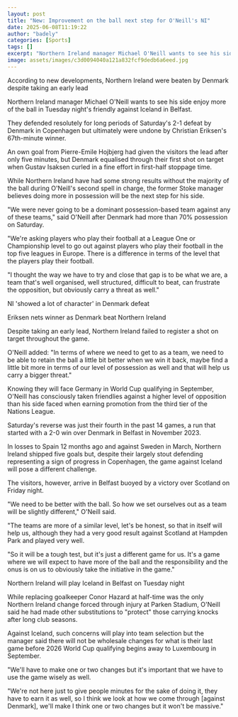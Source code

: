 ```yaml
---
layout: post
title: "New: Improvement on the ball next step for O'Neill's NI"
date: 2025-06-08T11:19:22
author: "badely"
categories: [Sports]
tags: []
excerpt: "Northern Ireland manager Michael O'Neill wants to see his side enjoy more of the ball in Tuesday night's friendly against Iceland in Belfast."
image: assets/images/c3d0094040a121a832fcf9dedb6a6eed.jpg
---
```


According to new developments, Northern Ireland were beaten by Denmark despite taking an early lead

Northern Ireland manager Michael O'Neill wants to see his side enjoy more of the ball in Tuesday night's friendly against Iceland in Belfast.

They defended resolutely for long periods of Saturday's 2-1 defeat by Denmark in Copenhagen but ultimately were undone by Christian Eriksen's 67th-minute winner.

An own goal from Pierre-Emile Hojbjerg had given the visitors the lead after only five minutes, but Denmark equalised through their first shot on target when Gustav Isaksen curled in a fine effort in first-half stoppage time.

While Northern Ireland have had some strong results without the majority of the ball during O'Neill's second spell in charge, the former Stoke manager believes doing more in possession will be the next step for his side.

"We were never going to be a dominant possession-based team against any of these teams," said O'Neill after Denmark had more than 70% possession on Saturday.

"We're asking players who play their football at a League One or Championship level to go out against players who play their football in the top five leagues in Europe. There is a difference in terms of the level that the players play their football.

"I thought the way we have to try and close that gap is to be what we are, a team that's well organised, well structured, difficult to beat, can frustrate the opposition, but obviously carry a threat as well."

NI 'showed a lot of character' in Denmark defeat

Eriksen nets winner as Denmark beat Northern Ireland

Despite taking an early lead, Northern Ireland failed to register a shot on target throughout the game.

O'Neill added: "In terms of where we need to get to as a team, we need to be able to retain the ball a little bit better when we win it back, maybe find a little bit more in terms of our level of possession as well and that will help us carry a bigger threat."

Knowing they will face Germany in World Cup qualifying in September, O'Neill has consciously taken friendlies against a higher level of opposition than his side faced when earning promotion from the third tier of the Nations League.

Saturday's reverse was just their fourth in the past 14 games, a run that started with a 2-0 win over Denmark in Belfast in November 2023.

In losses to Spain 12 months ago and against Sweden in March, Northern Ireland shipped five goals but, despite their largely stout defending representing a sign of progress in Copenhagen, the game against Iceland will pose a different challenge.

The visitors, however, arrive in Belfast buoyed by a victory over Scotland on Friday night.

"We need to be better with the ball. So how we set ourselves out as a team will be slightly different," O'Neill said.

"The teams are more of a similar level, let's be honest, so that in itself will help us, although they had a very good result against Scotland at Hampden Park and played very well.

"So it will be a tough test, but it's just a different game for us. It's a game where we will expect to have more of the ball and the responsibility and the onus is on us to obviously take the initiative in the game."

Northern Ireland will play Iceland in Belfast on Tuesday night

While replacing goalkeeper Conor Hazard at half-time was the only Northern Ireland change forced through injury at Parken Stadium, O'Neill said he had made other substitutions to "protect" those carrying knocks after long club seasons.

Against Iceland, such concerns will play into team selection but the manager said there will not be wholesale changes for what is their last game before 2026 World Cup qualifying begins away to Luxembourg in September.

"We'll have to make one or two changes but it's important that we have to use the game wisely as well.

"We're not here just to give people minutes for the sake of doing it, they have to earn it as well, so I think we look at how we come through [against Denmark], we'll make I think one or two changes but it won't be massive."


